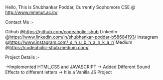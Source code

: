 Hello, This is Shubhankar Poddar, Currently Sophomore CSE @ http://www.mmmut.ac.in/


Contact Me :- 

Github @https://github.com/codeaholic-shub
LinkedIn @https://www.linkedin.com/in/shubhankar-poddar-b58684193/
Instagram @https://www.instagram.com/_s_h_u_b_h_a_n_k_a_r/
Medium @https://codeaholic-shub.medium.com/




Project Details :- 

->Implemented HTML,CSS and JAVASCRIPT
-> Added Different Sound Effects to different letters 
-> It is a Vanilla JS Project 